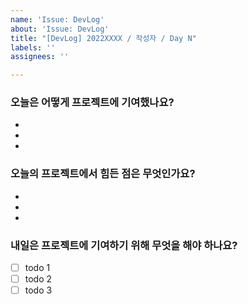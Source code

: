```yaml
---
name: 'Issue: DevLog'
about: 'Issue: DevLog'
title: "[DevLog] 2022XXXX / 작성자 / Day N"
labels: ''
assignees: ''

---
```


### 오늘은 어떻게 프로젝트에 기여했나요?
- 
-
-

### 오늘의 프로젝트에서 힘든 점은 무엇인가요?
-
-
-

### 내일은 프로젝트에 기여하기 위해 무엇을 해야 하나요?
- [ ] todo 1
- [ ] todo 2
- [ ] todo 3
